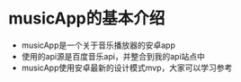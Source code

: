 # musicApp的基本介绍

- musicApp是一个关于音乐播放器的安卓app
- 使用的api源是百度音乐api，并整合到我的api站点中
- musicApp使用安卓最新的设计模式mvp，大家可以学习参考

